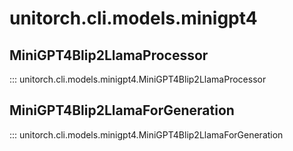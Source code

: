# unitorch.cli.models.minigpt4

## MiniGPT4Blip2LlamaProcessor

::: unitorch.cli.models.minigpt4.MiniGPT4Blip2LlamaProcessor

## MiniGPT4Blip2LlamaForGeneration

::: unitorch.cli.models.minigpt4.MiniGPT4Blip2LlamaForGeneration
